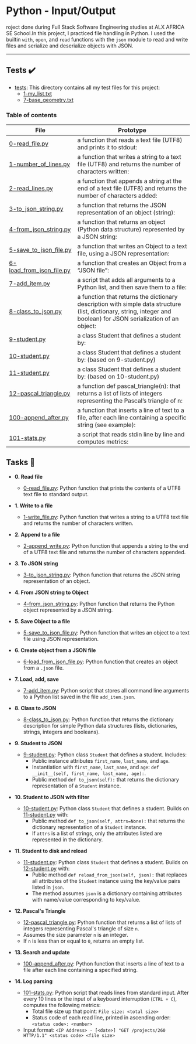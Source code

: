 # Python - Input/Output

roject done during Full Stack Software Engineering studies at ALX AFRICA SE School.In this project, I practiced file handling in Python.  I used the builtin `with`, `open`, and `read` functions with the `json` module to read and write files and serialize and deserialize objects with JSON.

*****

## Tests :heavy_check_mark:

* [tests](./tests): This directory contains all my test files for this project:
    * [1-my_list.txt](./1-my_list.txt)
    * [7-base_geometry.txt](./7-base_geometry.txt)


### Table of contents

| File        | Prototype               |
| ------------| ----------------------- |
| [0-read_file.py](./0-read_file.py) | a function that reads a text file (UTF8) and prints it to stdout: | `def read_file(filename=""):` |
| [1-number_of_lines.py](./1-write_file.py) | a function that writes a string to a text file (UTF8) and returns the number of characters written: | `def number_of_lines(filename=""):` |
| [2-read_lines.py](./2-append_write.py) | a function that appends a string at the end of a text file (UTF8) and returns the number of characters added: | `def read_lines(filename="", nb_lines=0):` |
| [3-to_json_string.py](./3-to_json_string.py) | a function that returns the JSON representation of an object (string): | `def to_json_string(my_obj):` |
| [4-from_json_string.py](./4-from_json_string.py) | a function that returns an object (Python data structure) represented by a JSON string: | `def from_json_string(my_str):` |
| [5-save_to_json_file.py](./5-save_to_json_file.py) | a function that writes an Object to a text file, using a JSON representation: | `def save_to_json_file(my_obj, filename):` |
| [6-load_from_json_file.py](./6-load_from_json_file.py) | a function that creates an Object from a “JSON file”: | `def load_from_json_file(filename):` |
| [7-add_item.py](./7-add_item.py) | a script that adds all arguments to a Python list, and then save them to a file: | 
| [8-class_to_json.py](./8-class_to_json.py) | a function that returns the dictionary description with simple data structure (list, dictionary, string, integer and boolean) for JSON serialization of an object: | `def class_to_json(obj):` | 
| [9-student.py](./9-student.py) | a class Student that defines a student by: |
| [10-student.py](./10-student.py) | a class Student that defines a student by: (based on 9-student.py) | 
| [11-student.py](11-student.py) | a class Student that defines a student by: (based on 10-student.py) | 
|[12-pascal_triangle.py](./12-pascal_triangle.py) | a function def pascal_triangle(n): that returns a list of lists of integers representing the Pascal’s triangle of n: | `def pascal_triangle(n):` |
| [100-append_after.py](./100-append_after.py) | a function that inserts a line of text to a file, after each line containing a specific string (see example): | `def append_after(filename="", search_string="", new_string=""):` |
| [101-stats.py](101-stats.py) | a script that reads stdin line by line and computes metrics: | 

## Tasks :page_with_curl:

* **0. Read file**
  * [0-read_file.py](./0-read_file.py): Python function that prints the contents of a UTF8 text file to standard output.

* **1. Write to a file**
  * [1-write_file.py](./1-write_file.py): Python function that writes a string to a UTF8 text file and returns the number of characters written.

* **2. Append to a file**
  * [2-append_write.py](./2-append_write.py): Python function that appends a string to the end of a UTF8 text file and returns the number of characters appended.

* **3. To JSON string**
  * [3-to_json_string.py](./3-to_json_string.py): Python function that returns the JSON string representation of an object.

* **4. From JSON string to Object**
  * [4-from_json_string.py](./4-from_json_string.py): Python function that returns the Python object represented by a JSON string.

* **5. Save Object to a file**
  * [5-save_to_json_file.py](./5-save_to_json_file.py): Python function that writes an object to a text file using JSON representation.

* **6. Create object from a JSON file**
  * [6-load_from_json_file.py](./6-load_from_json_file.py): Python function that creates an object from a `.json` file.

* **7. Load, add, save**
  * [7-add_item.py](./7-add_item.py): Python script that stores all command line arguments to a Python list saved in the file `add_item.json`.

* **8. Class to JSON**
  * [8-class_to_json.py](./8-class_to_json.py): Python function that returns the dictionary description for simple Python data structures (lists, dictionaries, strings, integers and booleans).

* **9. Student to JSON**
  * [9-student.py](./9-student.py): Python class `Student` that defines a student. Includes:
    * Public instance attributes `first_name`, `last_name`, and `age`.
    * Instantiation with `first_name`, `last_name`, and `age`: `def __init__(self, first_name, last_name, age):`.
    * Public method `def to_json(self):` that returns the dictionary representation of a `Student` instance.

* **10. Student to JSON with filter**
  * [10-student.py](./10-student.py): Python class `Student` that defines a student. Builds on [11-student.py](./11-student.py) with:
    * Public method `def to_json(self, attrs=None):` that returns the dictionary representation of a `Student` instance.
    * If `attrs` is a list of strings, only the attributes listed are represented in the dictionary.

* **11. Student to disk and reload**
  * [11-student.py](./11-student.py): Python class `Student` that defines a student. Builds on [12-student.py](./12-student.py) with:
    * Public method `def reload_from_json(self, json):` that replaces all attributes of the `Student` instance using the key/value pairs listed in `json`.
    * The method assumes `json` is a dictionary containing attributes with name/value corresponding to key/value.

* **12. Pascal's Triangle**
  * [12-pascal_triangle.py](./12-pascal_triangle.py): Python function that returns a list of lists of integers representing Pascal's triangle of size `n`.
  * Assumes the size parameter `n` is an integer.
  * If `n` is less than or equal to `0`, returns an empty list.

* **13. Search and update**
  * [100-append_after.py](./100-append_after.py): Python function that inserts a line of text to a file after each line containing a specified string.

* **14. Log parsing**
  * [101-stats.py](./101-stats.py): Python script that reads lines from standard input. After every 10 lines or the input of a keyboard interruption (`CTRL + C`), computes the following metrics:
    * Total file size up that point: `File size: <total size>`
    * Status code of each read line, printed in ascending order:  `<status code>: <number>`
  * Input format: `<IP Address> - [<date>] "GET /projects/260 HTTP/1.1"
  <status code> <file size>`

